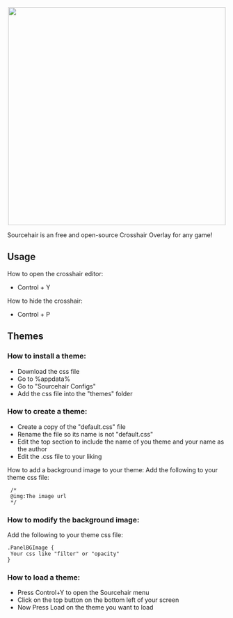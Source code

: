 <div align="center">
<img width="500" src="https://media.discordapp.net/attachments/1232045360524955741/1267236723188957317/ReadMeLogo.png?ex=66a80daa&is=66a6bc2a&hm=7e08be3c57e31a5e923fc2548731dbf9e9bfd3c323a480dea56005c91da8d883&=&format=webp&quality=lossless&width=1920&height=415">
</div>

Sourcehair is an free and open-source Crosshair Overlay for any game!

## Usage
How to open the crosshair editor:
- Control + Y

How to hide the crosshair:
- Control + P

## Themes
### How to install a theme:
- Download the css file
- Go to %appdata%
- Go to "Sourcehair Configs"
- Add the css file into the "themes" folder

### How to create a theme:
- Create a copy of the "default.css" file
- Rename the file so its name is not "default.css"
- Edit the top section to include the name of you theme and your name as the author
- Edit the .css file to your liking

How to add a background image to your theme:
Add the following to your theme css file:
```
 /*
 @img:The image url
 */
```

 ### How to modify the background image:
Add the following to your theme css file:
```
.PanelBGImage {
 Your css like "filter" or "opacity"
}
```

### How to load a theme:
- Press Control+Y to open the Sourcehair menu
- Click on the top button on the bottom left of your screen
- Now Press Load on the theme you want to load
